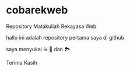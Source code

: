 # cobarekweb
Repository Matakuliah Rekayasa Web 

hallo ini adalah repository pertama saya di github

saya menyukai :coffee: :pizza: dan :national_park:

Terima Kasih
